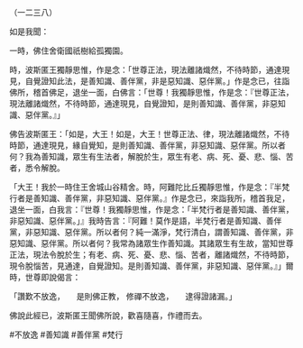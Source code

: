 （一二三八）

如是我聞：

一時，佛住舍衛國祇樹給孤獨園。

時，波斯匿王獨靜思惟，作是念：「世尊正法，現法離諸熾然，不待時節，通達現見，自覺證知此法，是善知識、善伴黨，非是惡知識、惡伴黨。」作是念已，往詣佛所，稽首佛足，退坐一面，白佛言：「世尊！我獨靜思惟，作是念：『世尊正法，現法離諸熾然，不待時節，通達現見，自覺證知，是則善知識、善伴黨，非惡知識、惡伴黨。』」

佛告波斯匿王：「如是，大王！如是，大王！世尊正法、律，現法離諸熾然，不待時節，通達現見，緣自覺知，是則善知識、善伴黨，非惡知識、惡伴黨。所以者何？我為善知識，眾生有生法者，解脫於生，眾生有老、病、死、憂、悲、惱、苦者，悉令解脫。

「大王！我於一時住王舍城山谷精舍。時，阿難陀比丘獨靜思惟，作是念：『半梵行者是善知識、善伴黨，非惡知識、惡伴黨。』作是念已，來詣我所，稽首我足，退坐一面，白我言：『世尊！我獨靜思惟，作是念：「半梵行者是善知識、善伴黨，非惡知識、惡伴黨。」』我時告言：『阿難！莫作是語，半梵行者是善知識、善伴黨，非惡知識、惡伴黨。所以者何？純一滿淨，梵行清白，謂善知識、善伴黨，非惡知識、惡伴黨。所以者何？我常為諸眾生作善知識。其諸眾生有生故，當知世尊正法，現法令脫於生；有老、病、死、憂、悲、惱、苦者，離諸熾然，不待時節，現令脫惱苦，見通達，自覺證知。是則善知識、善伴黨，非惡知識、惡伴黨。』」爾時，世尊即說偈言：

「讚歎不放逸，　　是則佛正教，
修禪不放逸，　　逮得證諸漏。」

佛說此經已，波斯匿王聞佛所說，歡喜隨喜，作禮而去。






#不放逸
#善知識
#善伴黨
#梵行
